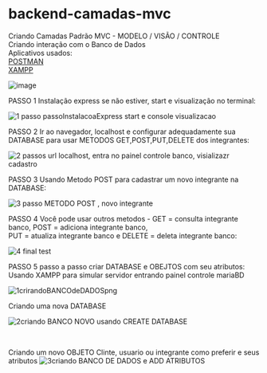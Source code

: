 # backend-camadas-mvc
 Criando Camadas Padrão MVC - MODELO / VISÃO / CONTROLE <br>
 Criando interação com o Banco de Dados<br>
 Aplicativos usados: <br>
 [POSTMAN](https://www.postman.com/downloads/) <br>
[XAMPP](https://www.apachefriends.org/pt_br/index.html)
 
![image](https://user-images.githubusercontent.com/127784850/226195862-c3103393-9e58-43b6-974f-6f7c8453a44f.png)

PASSO 1
Instalação express se não estiver, start e visualização no terminal:

![1 passo  passoInstalacoaExpress start e console visualizacao](https://user-images.githubusercontent.com/127784850/226195938-5bcb5d71-9f38-4319-b5e1-9929b7d23913.png)
<br>

PASSO 2
Ir ao navegador, localhost e configurar adequadamente sua DATABASE para usar METODOS GET,POST,PUT,DELETE dos integrantes:

![2  passos url localhost, entra no painel controle banco, visializazr cadastro](https://user-images.githubusercontent.com/127784850/226196161-1bc4e120-a3d3-42e1-a9e2-323279396c33.png)
<br>

PASSO 3
Usando Metodo POST para cadastrar um novo integrante na DATABASE:

![3 passo METODO POST , novo integrante](https://user-images.githubusercontent.com/127784850/226196245-d0f059c2-9651-401b-96b3-57cd613d7646.png)
<br>

PASSO 4
Você pode usar outros metodos - GET = consulta integrante banco, POST = adiciona integrante banco, <br>PUT = atualiza integrante banco e DELETE = deleta integrante banco:

![4 final test](https://user-images.githubusercontent.com/127784850/226196395-46f3de34-ec73-450a-891c-02db5aa9b75d.png)

PASSO 5
passo a passo criar DATABASE e OBEJTOS com seu atributos:<br>
Usando XAMPP para simular servidor
entrando painel controle mariaBD

![1crirandoBANCOdeDADOSpng](https://user-images.githubusercontent.com/127784850/226196484-dcde0f51-bec5-4696-bd2f-ee3066289158.png)
<br>

Criando uma nova DATABASE

![2criando BANCO NOVO usando CREATE DATABASE](https://user-images.githubusercontent.com/127784850/226196749-587841eb-0fe9-433b-b47d-87c10dcc11da.png)

<br>

Criando um novo OBJETO Clinte, usuario ou integrante como preferir e seus atributos
![3criando BANCO DE DADOS e ADD ATRIBUTOS](https://user-images.githubusercontent.com/127784850/226196807-775541a1-d27d-431b-9da9-80ca0ec92a23.png)

